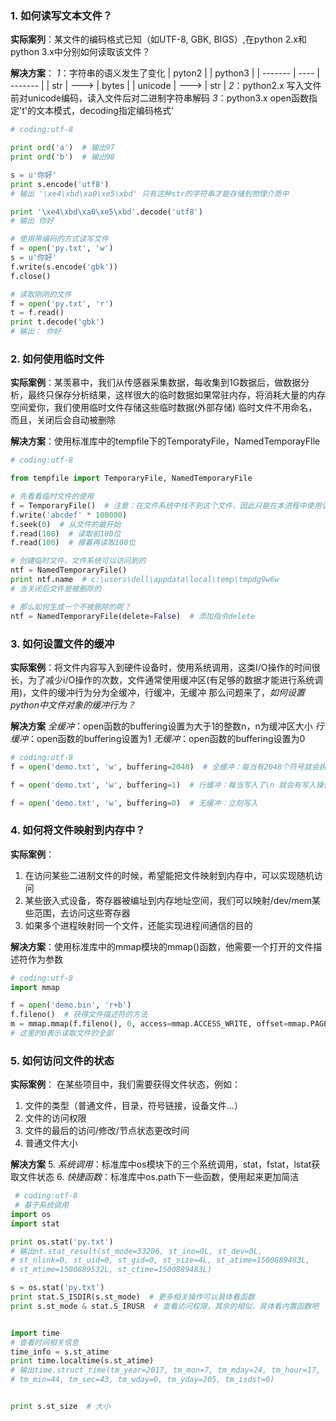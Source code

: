 ### 1. 如何读写文本文件？
**实际案列**：某文件的编码格式已知（如UTF-8, GBK, BIGS）,在python 2.x和python 3.x中分别如何读取该文件？

**解决方案**：
*1*：字符串的语义发生了变化
| pyton2  |      | python3 |
| ------- | ---- | ------- |
| str     | ---> | bytes   |
| unicode | ---> | str     |
*2*：python2.x 写入文件前对unicode编码，读入文件后对二进制字符串解码
*3*：python3.x open函数指定't'的文本模式，decoding指定编码格式'
```python
# coding:utf-8

print ord('a')  # 输出97
print ord('b')  # 输出98

s = u'你好'
print s.encode('utf8')
# 输出 '\xe4\xbd\xa0\xe5\xbd' 只有这种str的字符串才能存储到物理介质中

print '\xe4\xbd\xa0\xe5\xbd'.decode('utf8')
# 输出 你好

# 使用带编码的方式读写文件
f = open('py.txt', 'w')
s = u'你好'
f.write(s.encode('gbk'))
f.close()

# 读取刚刚的文件
f = open('py.txt', 'r')
t = f.read()
print t.decode('gbk')
# 输出： 你好
```
### 2. 如何使用临时文件
**实际案例**：某羡慕中，我们从传感器采集数据，每收集到1G数据后，做数据分析，最终只保存分析结果，这样很大的临时数据如果常驻内存，将消耗大量的内存空间爱你，我们使用临时文件存储这些临时数据(外部存储)
临时文件不用命名，而且，关闭后会自动被删除 

**解决方案**：使用标准库中的tempfile下的TemporatyFile，NamedTemporayFIle
```python
# coding:utf-8

from tempfile import TemporaryFile, NamedTemporaryFile

# 先看看临时文件的使用
f = TemporaryFile()  # 注意：在文件系统中找不到这个文件，因此只能在本进程中使用该文件
f.write('abcdef' * 100000)
f.seek(0)  # 从文件的最开始
f.read(100)  # 读取前100位
f.read(100)  # 接着再读取100位

# 创建临时文件，文件系统可以访问到的
ntf = NamedTemporaryFile()
print ntf.name  # c:\users\dell\appdata\local\temp\tmpdg9w6w
# 当关闭后文件是被删除的

# 那么如何生成一个不被删除的呢？
ntf = NamedTemporaryFile(delete=False)  # 添加指令delete
```
### 3. 如何设置文件的缓冲
**实际案例**：将文件内容写入到硬件设备时，使用系统调用，这类I/O操作的时间很长，为了减少i/O操作的次数，文件通常使用缓冲区(有足够的数据才能进行系统调用)，文件的缓冲行为分为全缓冲，行缓冲，无缓冲
那么问题来了，*如何设置python中文件对象的缓冲行为？*

**解决方案**
*全缓冲*：open函数的buffering设置为大于1的整数n，n为缓冲区大小
*行缓冲*：open函数的buffering设置为1
*无缓冲*：open函数的buffering设置为0
```python
# coding:utf-8
f = open('demo.txt', 'w', buffering=2048)  # 全缓冲：每当有2048个符号就会执行一次写入操作

f = open('demo.txt', 'w', buffering=1)  # 行缓冲：每当写入了\n 就会有写入操作

f = open('demo.txt', 'w', buffering=0)  # 无缓冲：立刻写入 
```
### 4. 如何将文件映射到内存中？
**实际案例**：
1. 在访问某些二进制文件的时候，希望能把文件映射到内存中，可以实现随机访问
2. 某些嵌入式设备，寄存器被编址到内存地址空间，我们可以映射/dev/mem某些范围，去访问这些寄存器
3. 如果多个进程映射同一个文件，还能实现进程间通信的目的

  **解决方案**：使用标准库中的mmap模块的mmap()函数，他需要一个打开的文件描述符作为参数
```python
# coding:utf-8
import mmap

f = open('demo.bin', 'r+b')
f.fileno()  # 获得文件描述符的方法
m = mmap.mmap(f.fileno(), 0, access=mmap.ACCESS_WRITE, offset=mmap.PAGESIZE*4)
# 这里的0表示读取文件的全部
```
### 5. 如何访问文件的状态
**实际案例**：
在某些项目中，我们需要获得文件状态，例如：
1. 文件的类型（普通文件，目录，符号链接，设备文件...）
2. 文件的访问权限
3. 文件的最后的访问/修改/节点状态更改时间
4. 普通文件大小

  **解决方案**
5. *系统调用*：标准库中os模块下的三个系统调用，stat，fstat，lstat获取文件状态
6. *快捷函数*：标准库中os.path下一些函数，使用起来更加简洁
```python
 # coding:utf-8
 # 基于系统调用
import os
import stat

print os.stat('py.txt')
# 输出nt.stat_result(st_mode=33206, st_ino=0L, st_dev=0L,
# st_nlink=0, st_uid=0, st_gid=0, st_size=4L, st_atime=1500889483L,
# st_mtime=1500889532L, st_ctime=1500889483L)

s = os.stat('py.txt')
print stat.S_ISDIR(s.st_mode)  # 更多相关操作可以具体看函数
print s.st_mode & stat.S_IRUSR  # 查看访问权限，其余的相似，具体看内置函数吧


import time
# 查看时间相关信息
time_info = s.st_atime
print time.localtime(s.st_atime)
# 输出time.struct_time(tm_year=2017, tm_mon=7, tm_mday=24, tm_hour=17,
# tm_min=44, tm_sec=43, tm_wday=0, tm_yday=205, tm_isdst=0)


print s.st_size  # 大小
```